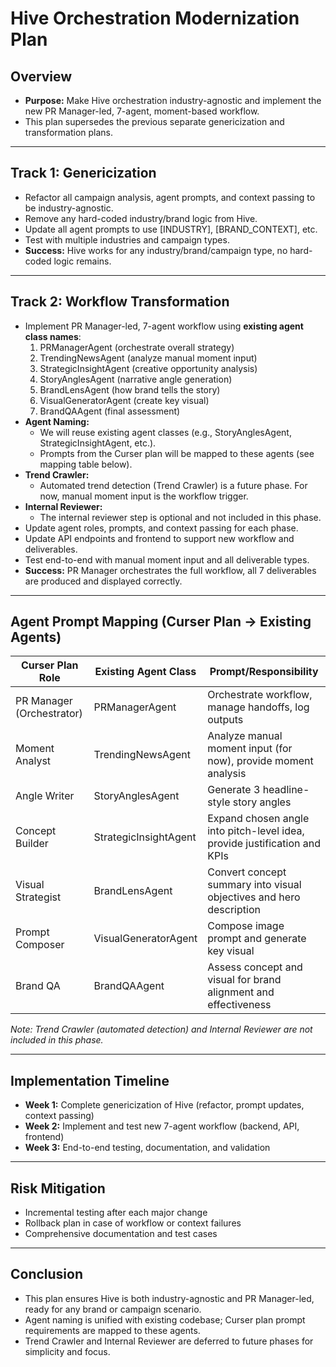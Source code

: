 # Hive Orchestration Modernization Plan

## Overview

- **Purpose:** Make Hive orchestration industry-agnostic and implement the new PR Manager-led, 7-agent, moment-based workflow.
- This plan supersedes the previous separate genericization and transformation plans.

---

## Track 1: Genericization

- Refactor all campaign analysis, agent prompts, and context passing to be industry-agnostic.
- Remove any hard-coded industry/brand logic from Hive.
- Update all agent prompts to use [INDUSTRY], [BRAND_CONTEXT], etc.
- Test with multiple industries and campaign types.
- **Success:** Hive works for any industry/brand/campaign type, no hard-coded logic remains.

---

## Track 2: Workflow Transformation

- Implement PR Manager-led, 7-agent workflow using **existing agent class names**:
  1. PRManagerAgent (orchestrate overall strategy)
  2. TrendingNewsAgent (analyze manual moment input)
  3. StrategicInsightAgent (creative opportunity analysis)
  4. StoryAnglesAgent (narrative angle generation)
  5. BrandLensAgent (how brand tells the story)
  6. VisualGeneratorAgent (create key visual)
  7. BrandQAAgent (final assessment)
- **Agent Naming:**
  - We will reuse existing agent classes (e.g., StoryAnglesAgent, StrategicInsightAgent, etc.).
  - Prompts from the Curser plan will be mapped to these agents (see mapping table below).
- **Trend Crawler:**
  - Automated trend detection (Trend Crawler) is a future phase. For now, manual moment input is the workflow trigger.
- **Internal Reviewer:**
  - The internal reviewer step is optional and not included in this phase.
- Update agent roles, prompts, and context passing for each phase.
- Update API endpoints and frontend to support new workflow and deliverables.
- Test end-to-end with manual moment input and all deliverable types.
- **Success:** PR Manager orchestrates the full workflow, all 7 deliverables are produced and displayed correctly.

---

## Agent Prompt Mapping (Curser Plan → Existing Agents)

| Curser Plan Role          | Existing Agent Class  | Prompt/Responsibility                                                     |
| ------------------------- | --------------------- | ------------------------------------------------------------------------- |
| PR Manager (Orchestrator) | PRManagerAgent        | Orchestrate workflow, manage handoffs, log outputs                        |
| Moment Analyst            | TrendingNewsAgent     | Analyze manual moment input (for now), provide moment analysis            |
| Angle Writer              | StoryAnglesAgent      | Generate 3 headline-style story angles                                    |
| Concept Builder           | StrategicInsightAgent | Expand chosen angle into pitch-level idea, provide justification and KPIs |
| Visual Strategist         | BrandLensAgent        | Convert concept summary into visual objectives and hero description       |
| Prompt Composer           | VisualGeneratorAgent  | Compose image prompt and generate key visual                              |
| Brand QA                  | BrandQAAgent          | Assess concept and visual for brand alignment and effectiveness           |

_Note: Trend Crawler (automated detection) and Internal Reviewer are not included in this phase._

---

## Implementation Timeline

- **Week 1:** Complete genericization of Hive (refactor, prompt updates, context passing)
- **Week 2:** Implement and test new 7-agent workflow (backend, API, frontend)
- **Week 3:** End-to-end testing, documentation, and validation

---

## Risk Mitigation

- Incremental testing after each major change
- Rollback plan in case of workflow or context failures
- Comprehensive documentation and test cases

---

## Conclusion

- This plan ensures Hive is both industry-agnostic and PR Manager-led, ready for any brand or campaign scenario.
- Agent naming is unified with existing codebase; Curser plan prompt requirements are mapped to these agents.
- Trend Crawler and Internal Reviewer are deferred to future phases for simplicity and focus.
